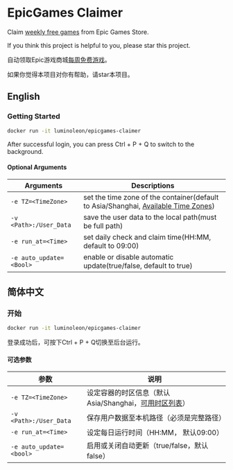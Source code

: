 # EpicGames Claimer

Claim [weekly free games](https://www.epicgames.com/store/free-games) from Epic Games Store.

If you think this project is helpful to you, please star this project.

自动领取Epic游戏商城[每周免费游戏](https://www.epicgames.com/store/free-games)。

如果你觉得本项目对你有帮助，请star本项目。

## English

### Getting Started

``` bash
docker run -it luminoleon/epicgames-claimer
```

After successful login, you can press Ctrl + P + Q to switch to the background.

#### Optional Arguments

| Arguments               | Descriptions                                                    |
|------------------------ | --------------------------------------------------------------- |
| `-e TZ=<TimeZone>`      | set the time zone of the container(default to Asia/Shanghai, [Available Time Zones](https://en.wikipedia.org/wiki/List_of_tz_database_time_zones#List))                                 |
| `-v <Path>:/User_Data`  | save the user data to the local path(must be full path)         |
| `-e run_at=<Time>`      | set daily check and claim time(HH:MM, default to 09:00)         |
| `-e auto_update=<Bool>` | enable or disable automatic update(true/false, default to true) |

## 简体中文

### 开始

``` bash
docker run -it luminoleon/epicgames-claimer
```

登录成功后，可按下Ctrl + P + Q切换至后台运行。

#### 可选参数

| 参数                    | 说明                                                    |
|------------------------ | ------------------------------------------------------ |
| `-e TZ=<TimeZone>`      | 设定容器的时区信息（默认Asia/Shanghai，[可用时区列表](https://en.wikipedia.org/wiki/List_of_tz_database_time_zones#List)）                                             |
| `-v <Path>:/User_Data`  | 保存用户数据至本机路径（必须是完整路径）                   |
| `-e run_at=<Time>`      | 设定每日运行时间（HH:MM， 默认09:00）                    |
| `-e auto_update=<bool>` | 启用或关闭自动更新（true/false，默认false）              |
